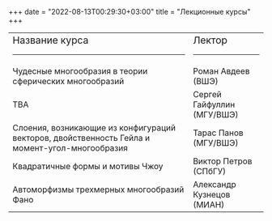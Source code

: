 ﻿+++
date = "2022-08-13T00:29:30+03:00"
title = "Лекционные курсы"
+++

<table class="lectors">
   <col class="col-title">
   <col class="col-name">
<tr>
<td><big>Название курса</big>
<hr class="page-header-hr" /></td>
<td><big>Лектор</big>
<hr class="page-header-hr" /></td>
</tr>

<tr>
<td>Чудесные многообразия в теории сферических многообразий</td>
<td>Роман Авдеев (ВШЭ)</td>
</tr>

<tr>
<td>TBA</td>
<td>Сергей Гайфуллин (МГУ/ВШЭ)</td>
</tr>

<tr>
<td>Слоения, возникающие из конфигураций векторов, двойственность Гейла и момент-угол-многообразия</td>
<td>Тарас Панов (МГУ/ВШЭ)</td>
</tr>

<tr>
<td>Квадратичные формы и мотивы Чжоу</td>
<td>Виктор Петров (СПбГУ)</td>
</tr>

<tr>
<td>Автоморфизмы трехмерных многообразий Фано</td>
<td>Александр Кузнецов (МИАН)</td>
</tr>
</table>
